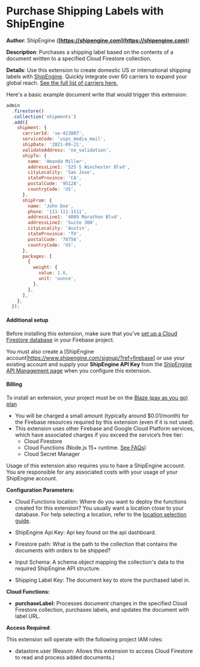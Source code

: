 # Purchase Shipping Labels with ShipEngine

**Author**: ShipEngine (**[https://shipengine.com](https://shipengine.com)**)

**Description**: Purchases a shipping label based on the contents of a document written to a specified Cloud Firestore collection.



**Details**: Use this extension to create domestic US or international shipping labels with [ShipEngine](https://www.shipengine.com/signup/?ref=firebase). Quickly integrate over 60 carriers to expand your global reach. [See the full list of carriers here.](https://www.shipengine.com/integrations/)

Here's a basic example document write that would trigger this extension:

```js
admin
  .firestore()
  .collection('shipments')
  .add({
    shipment: {
      carrierId: 'se-423887',
      serviceCode: 'usps_media_mail',
      shipDate: '2021-09-21',
      validateAddress: 'no_validation',
      shipTo: {
        name: 'Amanda Miller',
        addressLine1: '525 S Winchester Blvd',
        cityLocality: 'San Jose',
        stateProvince: 'CA',
        postalCode: '95128',
        countryCode: 'US',
      },
      shipFrom: {
        name: 'John Doe',
        phone: '111-111-1111',
        addressLine1: '4009 Marathon Blvd',
        addressLine2: 'Suite 300',
        cityLocality: 'Austin',
        stateProvince: 'TX',
        postalCode: '78756',
        countryCode: 'US',
      },
      packages: [
        {
          weight: {
            value: 1.0,
            unit: 'ounce',
          },
        },
      ],
    },
  });
```

#### Additional setup

Before installing this extension, make sure that you've [set up a Cloud Firestore database](https://firebase.google.com/docs/firestore/quickstart) in your Firebase project.

You must also create a [ShipEngine account|https://www.shipengine.com/signup/?ref=firebase] or use your existing account and supply your **ShipEngine API Key** from the [ShipEngine API Management page](https://app.shipengine.com/#/portal/apimanagement) when you configure this extension.

#### Billing

To install an extension, your project must be on the [Blaze (pay as you go) plan](https://firebase.google.com/pricing)

- You will be charged a small amount (typically around $0.01/month) for the Firebase resources required by this extension (even if it is not used).
- This extension uses other Firebase and Google Cloud Platform services, which have associated charges if you exceed the service’s free tier:
  - Cloud Firestore
  - Cloud Functions (Node.js 15+ runtime. [See FAQs](https://firebase.google.com/support/faq#extensions-pricing))
  - Cloud Secret Manager

Usage of this extension also requires you to have a ShipEngine account. You are responsible for any associated costs with your usage of your ShipEngine account.




**Configuration Parameters:**

* Cloud Functions location: Where do you want to deploy the functions created for this extension? You usually want a location close to your database. For help selecting a location, refer to the [location selection guide](https://firebase.google.com/docs/functions/locations).

* ShipEngine Api Key: Api key found on the api dashboard.


* Firestore path: What is the path to the collection that contains the documents with orders to be shipped?


* Input Schema: A schema object mapping the collection's data to the required ShipEngine API structure.


* Shipping Label Key: The document key to store the purchased label in.




**Cloud Functions:**

* **purchaseLabel:** Processes document changes in the specified Cloud Firestore collection, purchases labels, and updates the document with label URL.



**Access Required**:



This extension will operate with the following project IAM roles:

* datastore.user (Reason: Allows this extension to access Cloud Firestore to read and process added documents.)
